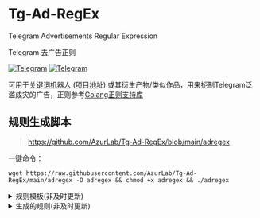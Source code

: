 
# Tg-Ad-RegEx
Telegram Advertisements Regular Expression 

Telegram 去广告正则

[![Telegram](https://img.shields.io/badge/discuss-Telegram-2EA9DF?style=flat-square)](https://t.me/joinchat/AAAAAFX2RjhGBMoU8lY7NA)
[![Telegram](https://img.shields.io/badge/channel-Telegram-2EA9DF?style=flat-square)](https://t.me/adregex)

可用于[关键词机器人](https://t.me/keyword_reply_bot) ([项目地址](https://github.com/zu1k/tg-keyword-reply-bot)) 或其衍生产物/类似作品，用来扼制Telegram泛滥成灾的广告，正则参考[Golang正则支持库](https://github.com/google/re2/wiki/Syntax)

## 规则生成脚本

> https://github.com/AzurLab/Tg-Ad-RegEx/blob/main/adregex

一键命令：

`wget https://raw.githubusercontent.com/AzurLab/Tg-Ad-RegEx/main/adregex -O adregex && chmod +x adregex && ./adregex`

<details>

<summary>规则模板(非及时更新)</summary>

## 双关键词匹配规则

### 规则模板：

`/add@keyword_reply_bot re:(?i:().*()|().*())===delete`

或 `/add (?i:().*()|().*())===delete`

(Golang限制，否则可以用`(?=.*())(?=.*()).*`)

### 关键词1

`广告|服务器|cdn|阿里云|腾讯云|高防|vps|独服|杜甫|引流|吸粉|增粉|加粉|关注|点赞|评论|电销|股民|资源|数据|博彩|亚博|棋牌|bc|菠菜|狗推|人事|兼职|招聘|招募|招代理|微信号|企业微信|QQ号|公众号|陌陌号|暗网|黑产|灰产|支付|四件套|黑卡|银行卡|对公|账户|公户|个户|私户|代收|代付|洗钱|资金|转账|usdt|套现|换汇|贷款|网贷|送货|跑分|卡商|卡王|查人|定位|开房|查档|社工|苹果签名|iOS签名|企业签名|莆田|手表|高仿|水鬼|租房|房源`

### 关键词2

`出|售|卖|收|咨询|点我|加我|点头像|dd|滴滴|私|v信|加v|\+v|vx|真人|实名|认证|解封|担保|专业|实力|高端|专供|供应|大量|批发|现货|货源|安排|菲|全新|一手|二手|团队|工作室`

## 单关键词匹配规则

### 规则模板

`/add@keyword_reply_bot re:(?i:())===delete`

或 `/add (?i:())===delete`

### 关键词

`^dd$|^滴滴$|^加v`

## 可疑文件规则

### 规则模板

`/add@keyword_reply_bot re:(?i:\.()$)===delete`

或 `/add (?i:\.()$)===delete`

### 关键词

`exe|cmd|scr|cpl|com|bat|vbs`

## 合并规则

### 规则模板

`/add@keyword_reply_bot re:(?i:().*()|().*()|()|\.()$)===delete`

或 `/add (?i:().*()|().*()|()|\.()$)===delete`

</details>

<details>

<summary>生成的规则(非及时更新)</summary>


### 无名V2机器人规则

为防止机器人错乱，这里列出的是指定无名V2机器人的版本，如需使用其他机器人，在命令开头自行指定其他机器人或不指定具体机器人即可

#### 文本消息规则

`/add@WuMingv2Bot (?i:(广告|业务|服务器|cdn|阿里云|腾讯云|高防|vps|独服|杜甫|平台|搭建|定制|推广|引流|拉[人群裙]|[群裙]发|[吸增加]粉|关注|点赞|评论|水军|活跃|(wz|僵尸)粉|(批量小|非小|[买卖]|微信|QQ|钉钉|公众|陌陌|探探)号|企业微信|电[商销]|股民|小群|博彩|菠菜|亚博|棋牌|bc|狗推|人事|兼职|招([人聘募]|代理)|暗网|资源|数据|[黑灰]产|支付|件套|(黑|银行|信用)卡|对公|[账公个私]户|代[收付发]|洗[钱米]|漂白|资金|转账|usdt|[回收出]u|套现|换汇|贷款|网贷|送货|跑分|赚钱|卡[商王]|查[询人车房户档]|定位|监听|人[鬼轨]|开房|社工|(苹果|iOS|企业)签名|火种|蓝标|注册|莆田|手表|高仿|[一1][比对][一1]|水鬼|租房|房源|[一二三]手).*(电报|tg|telegram|出(?!现)|售|卖|收|详[情询]|面交|需要|咨询|合作|[点加看找]我|点头像|dd|滴滴|联系|私|[v薇]信|[加\+][vq薇]|真[人实]|实名|认证|筛选|解封|担保|专[业供]|精准|实力|高端|正规|供应|大量|批发|[现有][货🔥]|货源|直出|安排|共济会|军火|假钞|偷渡|暗杀|走私|毒品|(?<![这那])个人|团队|工作室|[卡咔]接|无押|押金|点位|[0-9]点|高价|免费(测试|试用)|出水|全球|每日更新|全新|原装|[一二三]手|菲)|(电报|tg|telegram|出(?!现)|售|卖|收|详[情询]|面交|需要|咨询|合作|[点加看找]我|点头像|dd|滴滴|联系|私|[v薇]信|[加\+][vq薇]|真[人实]|实名|认证|筛选|解封|担保|专[业供]|精准|实力|高端|正规|供应|大量|批发|[现有][货🔥]|货源|直出|安排|共济会|军火|假钞|偷渡|暗杀|走私|毒品|(?<![这那])个人|团队|工作室|[卡咔]接|无押|押金|点位|[0-9]点|高价|免费(测试|试用)|出水|全球|每日更新|全新|原装|[一二三]手|菲).*(广告|业务|服务器|cdn|阿里云|腾讯云|高防|vps|独服|杜甫|平台|搭建|定制|推广|引流|拉[人群裙]|[群裙]发|[吸增加]粉|关注|点赞|评论|水军|活跃|(wz|僵尸)粉|(批量小|非小|[买卖]|微信|QQ|钉钉|公众|陌陌|探探)号|企业微信|电[商销]|股民|小群|博彩|菠菜|亚博|棋牌|bc|狗推|人事|兼职|招([人聘募]|代理)|暗网|资源|数据|[黑灰]产|支付|件套|(黑|银行|信用)卡|对公|[账公个私]户|代[收付发]|洗[钱米]|漂白|资金|转账|usdt|[回收出]u|套现|换汇|贷款|网贷|送货|跑分|赚钱|卡[商王]|查[询人车房户档]|定位|监听|人[鬼轨]|开房|社工|(苹果|iOS|企业)签名|火种|蓝标|注册|莆田|手表|高仿|[一1][比对][一1]|水鬼|租房|房源|[一二三]手)|(^(dd|滴滴|签到)$|小哥哥.*在(不在|吗)|需要.*联系|[v薇]信|^加v|水路.*往返))===疑似广告，已删除，如误删请联系 @Durovs_Legacy。&&小虎鲨疯了&&已击毙广告&&发广告的还能说话吗&&del=x=0、y=15`

#### 文件规则

`/add@WuMingv2Bot fname=(菲律宾|柬埔寨|金边|缅甸|诈骗|免 *费|下 *载|跳 *转|点 *击|打 *开|观 *看|片 *源|流畅|精 *品|视 *频|进 *群|土 *豪|啪|无 *套|内 *射|肛 *交|灌 *肠|鲍 *鱼|尤 *物|骚|嫩|母 *狗|SM|sm|[幼呦] *童|母 *子|人 *兽|学 *生|监控|记录|拍下|全过?程|经过|详情|警方|开枪|击毙|案件|残忍|虐待|血腥|曝光|流出|男子|身份|身亡|死者|(\.exe|cmd|com|bat|scr|cpl|vbs|cab|lzh|uue|(7|b|g|x)?z[0-9]?$))===可疑文件，警告1次，3次封禁&&小虎鲨疯了，警告1次，3次封禁&&adm=ban=300&&adm=warn=1&&del=x=0、y=15`

#### 昵称规则

`/add@WuMingv2Bot name=(^(在?菲)|^(1+|小?仙女)$|头像|资料|精准|全球|正规|水路|往返|特区|共富|国际|娱乐|开户|车队|免费|翻墙|梯子|中文|电报|tg|telegram|广告|业务|服务器|cdn|阿里云|腾讯云|高防|vps|独服|杜甫|平台|搭建|定制|推广|引流|拉[人群裙]|[群裙]发|[吸增加]粉|关注|点赞|评论|水军|活跃|(wz|僵尸)粉|(批量小|非小|[买卖]|微信|QQ|钉钉|公众|陌陌|探探)号|企业微信|电[商销]|股民|小群|博彩|菠菜|亚博|棋牌|bc|狗推|人事|兼职|招([人聘募]|代理)|暗网|资源|数据|[黑灰]产|支付|件套|(黑|银行|信用)卡|对公|[账公个私]户|代[收付发]|洗[钱米]|漂白|资金|转账|usdt|[回收出]u|套现|换汇|贷款|网贷|送货|跑分|赚钱|卡[商王]|查[询人车房户档]|定位|监听|人[鬼轨]|开房|社工|(苹果|iOS|企业)签名|火种|蓝标|注册|莆田|手表|高仿|[一1][比对][一1]|水鬼|租房|房源|[一二三]手)===可疑昵称，警告1次，3次封禁&&小虎鲨疯了，警告1次，3次封禁&&adm=ban=300&&adm=warn=1&&del=x=0、y=15`

### 其他规则

#### 机器人推广链接:

`/add@WuMingv2Bot (?i:bot\?start)===推广链接，警告1次，3次封禁&&小虎鲨疯了，警告1次，3次封禁&&adm=ban=300&&adm=warn=1&&del=x=0、y=15`

### 待补充

</details>
